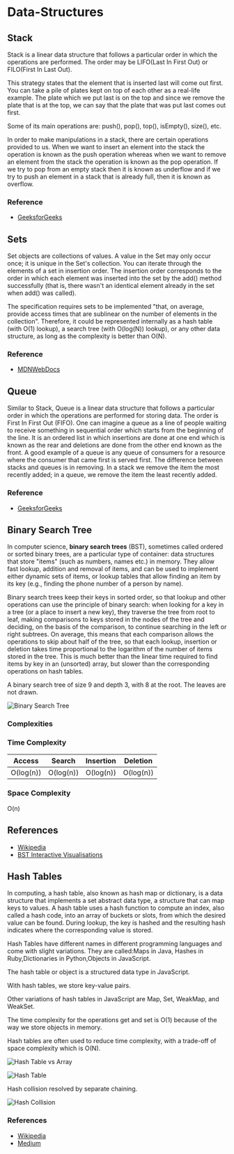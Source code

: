 # Data-Structures

## Stack

Stack is a linear data structure that follows a particular order in which the operations are performed. The order may be LIFO(Last In First Out) or FILO(First In Last Out). 

This strategy states that the element that is inserted last will come out first. You can take a pile of plates kept on top of each other as a real-life example. The plate which we put last is on the top and since we remove the plate that is at the top, we can say that the plate that was put last comes out first. 

Some of its main operations are: push(), pop(), top(), isEmpty(), size(), etc.  

In order to make manipulations in a stack, there are certain operations provided to us. When we want to insert an element into the stack the operation is known as the push operation whereas when we want to remove an element from the stack the operation is known as the pop operation. If we try to pop from an empty stack then it is known as underflow and if we try to push an element in a stack that is already full, then it is known as overflow.

### Reference
- [GeeksforGeeks](https://www.geeksforgeeks.org/stack-data-structure-introduction-program/)

## Sets

Set objects are collections of values. A value in the Set may only occur once; it is unique in the Set's collection. You can iterate through the elements of a set in insertion order. The insertion order corresponds to the order in which each element was inserted into the set by the add() method successfully (that is, there wasn't an identical element already in the set when add() was called).

The specification requires sets to be implemented "that, on average, provide access times that are sublinear on the number of elements in the collection". Therefore, it could be represented internally as a hash table (with O(1) lookup), a search tree (with O(log(N)) lookup), or any other data structure, as long as the complexity is better than O(N).

### Reference
- [MDNWebDocs](https://developer.mozilla.org/en-US/docs/Web/JavaScript/Reference/Global_Objects/Set)

## Queue

Similar to Stack, Queue is a linear data structure that follows a particular order in which the operations are performed for storing data. The order is First In First Out (FIFO).  One can imagine a queue as a line of people waiting to receive something in sequential order which starts from the beginning of the line. It is an ordered list in which insertions are done at one end which is known as the rear and deletions are done from the other end known as the front. A good example of a queue is any queue of consumers for a resource where the consumer that came first is served first. 
The difference between stacks and queues is in removing. In a stack we remove the item the most recently added; in a queue, we remove the item the least recently added.

### Reference
- [GeeksforGeeks](https://www.geeksforgeeks.org/queue-set-1introduction-and-array-implementation/)

## Binary Search Tree

In computer science, **binary search trees** (BST), sometimes called 
ordered or sorted binary trees, are a particular type of container: 
data structures that store "items" (such as numbers, names etc.) 
in memory. They allow fast lookup, addition and removal of 
items, and can be used to implement either dynamic sets of 
items, or lookup tables that allow finding an item by its key 
(e.g., finding the phone number of a person by name).

Binary search trees keep their keys in sorted order, so that lookup 
and other operations can use the principle of binary search: 
when looking for a key in a tree (or a place to insert a new key), 
they traverse the tree from root to leaf, making comparisons to 
keys stored in the nodes of the tree and deciding, on the basis 
of the comparison, to continue searching in the left or right 
subtrees. On average, this means that each comparison allows 
the operations to skip about half of the tree, so that each 
lookup, insertion or deletion takes time proportional to the 
logarithm of the number of items stored in the tree. This is 
much better than the linear time required to find items by key 
in an (unsorted) array, but slower than the corresponding 
operations on hash tables.

A binary search tree of size 9 and depth 3, with 8 at the root.
The leaves are not drawn.

![Binary Search Tree](https://upload.wikimedia.org/wikipedia/commons/d/da/Binary_search_tree.svg)

### Complexities

### Time Complexity

| Access    | Search    | Insertion | Deletion  |
| :-------: | :-------: | :-------: | :-------: |
| O(log(n)) | O(log(n)) | O(log(n)) | O(log(n)) |

### Space Complexity

O(n)

## References

- [Wikipedia](https://en.wikipedia.org/wiki/Binary_search_tree)
- [BST Interactive Visualisations](https://www.cs.usfca.edu/~galles/visualization/BST.html)

## Hash Tables

In computing, a hash table, also known as hash map or dictionary, is a data structure that implements a set abstract data type, a structure that can map keys to values. A hash table uses a hash function to compute an index, also called a hash code, into an array of buckets or slots, from which the desired value can be found. During lookup, the key is hashed and the resulting hash indicates where the corresponding value is stored.

Hash Tables have different names in different programming languages and come with slight variations. They are called:Maps in Java, Hashes in Ruby,Dictionaries in Python,Objects in JavaScript.

The hash table or object is a structured data type in JavaScript.

With hash tables, we store key-value pairs.

Other variations of hash tables in JavaScript are Map, Set, WeakMap, and WeakSet.

The time complexity for the operations get and set is O(1) because of the way we store objects in memory.

Hash tables are often used to reduce time complexity, with a trade-off of space complexity which is O(N).

![Hash Table vs Array](https://miro.medium.com/max/1400/1*o8CJxocbPJ6T6fL8S5xj_g.png)

![Hash Table](https://upload.wikimedia.org/wikipedia/commons/7/7d/Hash_table_3_1_1_0_1_0_0_SP.svg)

Hash collision resolved by separate chaining.

![Hash Collision](https://upload.wikimedia.org/wikipedia/commons/d/d0/Hash_table_5_0_1_1_1_1_1_LL.svg)

### References

- [Wikipedia](https://en.wikipedia.org/wiki/Hash_table)
- [Medium](https://medium.com/geekculture/ds-with-js-hash-tables-f8fec13ad12a)